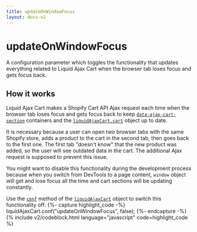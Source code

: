 ```yaml
---
title: updateOnWindowFocus
layout: docs-v2
---
```


# updateOnWindowFocus

<p class="lead" markdown="1">
A configuration parameter which toggles the functionality that updates everything 
related to Liquid Ajax Cart when the browser tab loses focus and gets focus back.
</p>

## How it works

Liquid Ajax Cart makes a Shopify Cart API Ajax request each time when the browser tab loses focus and gets focus back 
to keep [`data-ajax-cart-section`](/v2/data-ajax-cart-section/) containers and the [`liquidAjaxCart.cart`](/v2/liquid-ajax-cart-cart/) object up to date.

It is necessary because a user can open two browser tabs with the same Shopify store, adds a product to the cart in the second tab, 
then goes back to the first one. The first tab "doesn't know" that the new product was added, so the user will see outdated data in the cart.
The additional Ajax request is supposed to prevent this issue.

You might want to disable this functionality during the development process because when you switch from DevTools to a page content, 
`window` object will get and lose focus all the time and cart sections will be updating constantly. 

Use the [`conf`](/v2/liquid-ajax-cart-conf/) method of the [`liquidAjaxCart`](/v2/liquid-ajax-cart/) object 
to switch this functionality off:
{%- capture highlight_code -%}
liquidAjaxCart.conf("updateOnWindowFocus", false);
{%- endcapture -%}
{% include v2/codeblock.html language="javascript" code=highlight_code %}
